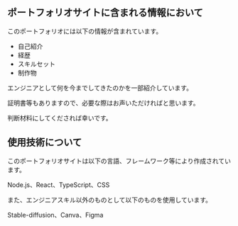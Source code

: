 ## ポートフォリオサイトに含まれる情報において

このポートフォリオには以下の情報が含まれています。

- 自己紹介
- 経歴
- スキルセット
- 制作物

エンジニアとして何を今までしてきたのかを一部紹介しています。

証明書等もありますので、必要な際はお声いただければと思います。

判断材料にしてくだされば幸いです。

## 使用技術について

このポートフォリオサイトは以下の言語、フレームワーク等により作成されています。

Node.js、React、TypeScript、CSS


また、エンジニアスキル以外のものとして以下のものを使用しています。

Stable-diffusion、Canva、Figma
